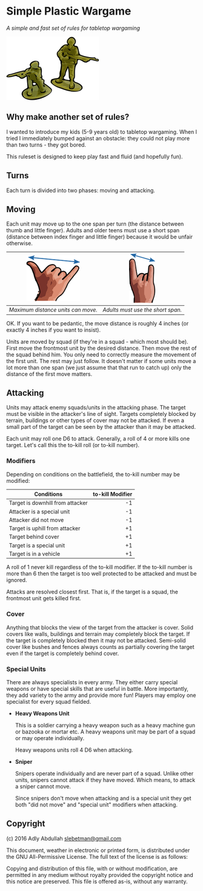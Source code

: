 # Simple Plastic Wargame

*A simple and fast set of rules for tabletop wargaming*

![Logo](./img/Soldiers.png)

## Why make another set of rules?

I wanted to introduce my kids (5-9 years old) to tabletop wargaming. When I
tried I immediately bumped against an obstacle: they could not play more than
two turns - they got bored.

This ruleset is designed to keep play fast and fluid (and hopefully fun).

## Turns

Each turn is divided into two phases: moving and attacking.

## Moving

Each unit may move up to the one span per turn (the distance between thumb and
little finger). Adults and older teens must use a short span (distance between
index finger and little finger) because it would be unfair otherwise.

|     ![span](./img/span.png)        | ![shortspan](./img/shortspan.png) |
|------------------------------------|-----------------------------------|
| *Maximum distance units can move.* | *Adults must use the short span.* |

OK. If you want to be pedantic, the move distance is roughly 4 inches
(or exactly 4 inches if you want to insist).

Units are moved by squad (if they're in a squad - which most should be).
First move the frontmost unit by the desired distance. Then move the rest of
the squad behind him. You only need to correctly measure the movement of the
first unit. The rest may just follow. It doesn't matter if some units move a
lot more than one span (we just assume that that run to catch up) only the
distance of the first move matters.

## Attacking

Units may attack enemy squads/units in the attacking phase. The target must be
visible in the attacker's line of sight. Targets completely blocked by terrain,
buildings or other types of cover may not be attacked. If even a small part of
the target can be seen by the attacker than it may be attacked.

Each unit may roll one D6 to attack. Generally, a roll of 4 or more kills one
target. Let's call this the to-kill roll (or to-kill number).

### Modifiers

Depending on conditions on the battlefield, the to-kill number may be modified:

| Conditions                                   | to-kill Modifier |
|----------------------------------------------|-----------------:|
| Target is downhill from attacker             |        -1        |
| Attacker is a special unit                   |        -1        |
| Attacker did not move                        |        -1        |
| Target is uphill from attacker               |        +1        |
| Target behind cover                          |        +1        |
| Target is a special unit                     |        +1        |
| Target is in a vehicle                       |        +1        |

A roll of 1 never kill regardless of the to-kill modifier. If the to-kill number
is more than 6 then the target is too well protected to be attacked and must
be ignored.

Attacks are resolved closest first. That is, if the target is a squad, the
frontmost unit gets killed first.

### Cover

Anything that blocks the view of the target from the attacker is cover. Solid
covers like walls, buildings and terrain may completely block the target. If
the target is completely blocked then it may not be attacked. Semi-solid cover
like bushes and fences always counts as partially covering the target even if
the target is completely behind cover.

### Special Units

There are always specialists in every army. They either carry special weapons
or have special skills that are useful in battle. More importantly, they add
variety to the army and provide more fun! Players may employ one specialist for
every squad fielded.

 - **Heavy Weapons Unit**
 
   This is a soldier carrying a heavy weapon such as a heavy machine gun or
   bazooka or mortar etc. A heavy weapons unit may be part of a squad or
   may operate individually.
   
   Heavy weapons units roll 4 D6 when attacking.
   
 - **Sniper**
 
   Snipers operate individually and are never part of a squad. Unlike other
   units, snipers cannot attack if they have moved. Which means, to attack
   a sniper cannot move.
   
   Since snipers don't move when attacking and is a special unit they get
   both "did not move" and "special unit" modifiers when attacking.

## Copyright

(c) 2016 Adly Abdullah <slebetman@gmail.com>

This document, weather in electronic or printed form, is distributed under the
GNU All-Permissive License. The full text of the license is as follows:

Copying and distribution of this file, with or without modification, are
permitted in any medium without royalty provided the copyright notice and this
notice are preserved.  This file is offered as-is, without any warranty.
